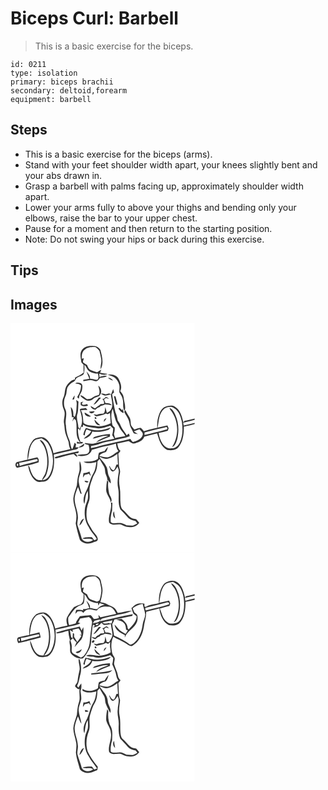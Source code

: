 # Biceps Curl: Barbell
> This is a basic exercise for the biceps.

``` 
id: 0211 
type: isolation 
primary: biceps brachii 
secondary: deltoid,forearm 
equipment: barbell 
``` 

## Steps

 - This is a basic exercise for the biceps (arms).
 - Stand with your feet shoulder width apart, your knees slightly bent and your abs drawn in.
 - Grasp a barbell with palms facing up, approximately shoulder width apart.
 - Lower your arms fully to above your thighs and bending only your elbows, raise the bar to your upper chest.
 - Pause for a moment and then return to the starting position.
 - Note: Do not swing your hips or back during this exercise.

## Tips


## Images

<svg width="221pt" height="275pt" viewBox="0 0 221 275" xmlns="http://www.w3.org/2000/svg"><g fill="#FFF"><path d="M0 0h221v114.44c-4.02 1.12-8.1 1.99-12.18 2.79-.35.42-1.05 1.26-1.39 1.68-1.69-6.98-3.64-15.22-10.45-18.96-3.4-2.12-7.45-.99-10.96.13-4.08 1.39-6.28 5.5-7.68 9.29-1.98 5.15-2.65 10.69-2.22 16.17-5.39 1.13-10.79 2.28-16.05 3.95-1.24-1.41-2.34-3.02-3.97-4.02-2.6.24-5.02 1.32-7.51 2.03-1.38-1.8-3.09-3.42-4-5.51-.56-3.16-.17-6.66-2.02-9.46-1.69-2.65-3.42-5.28-4.67-8.18-.5.66-.99 1.32-1.48 1.98 2.17 4.51 5.7 8.52 6.4 13.61.36 4.05 2.94 7.34 4.39 11.03.89 2.28 3.87 1.73 5.75 2.15-1.6-1.22-3.29-2.32-4.97-3.44 2.27-.86 4.54-1.69 6.82-2.49 1.4 2.09 4.4 3.8 3.89 6.66-1.46 5.15-7.04 7.37-11.72 8.65-1.39-.99-2.27-2.48-3.29-3.81-10.79 3.07-21.94 4.62-32.76 7.61-4.83 1.08-9.46 3.04-14.42 3.47l.16-2.46c3.63-.9 7.43-1.15 10.86-2.76 4.95-2.09 10.34-2.55 15.51-3.8 6.58-2.14 13.58-2.64 20.04-5.21-.33-1.05-.66-2.1-.98-3.14-.91.66-1.82 1.33-2.72 2-2.15-3.92-5.47-7.13-7.1-11.35-.82-2.25-2.12-4.25-3.56-6.15-.65-3.44-1.3-6.93-2.81-10.12-1.72-7.15-2.81-14.42-3.96-21.68.77-.65 1.55-1.3 2.32-1.96-.33-1.43-.67-2.86-1-4.29-.86 2.13-1.7 4.27-2.54 6.4-.79-.37-1.58-.74-2.37-1.1-1.4.4-2.8.79-4.21 1.17-1.87-.68-3.81-1.41-5.79-.66 1.56.83 3.11 1.71 4.8 2.25 2.46-.19 4.79-1.03 7.16-1.65.78 6.8 4.41 14.97-1.48 20.58-1.04.63-2.12 1.19-3.19 1.75-.58-2.31-1.2-4.61-1.84-6.9-.63 2.57-.09 5.87-2.22 7.78-2.7.34-5.48.3-8.01 1.47-1.34-.28-2.67-.56-4.01-.81 1.1.93 2.13 1.99 3.42 2.65 3.84-.83 7.88-1.32 11.34-3.31.82.24 1.63.49 2.45.73.52-.36 1.55-1.08 2.06-1.44l.52.09c.34 4.06.49 8.13.9 12.19-5.8 2.64-12.39 4.7-18.77 3.18-4.67-.86-10.13 0-13.88-3.57-.78-5.16-.3-10.63-3.23-15.25 2.66-.4 5.36-.35 8.04-.37-.73-.79-1.45-1.57-2.18-2.35-1.68.37-3.39.64-5.11.76-.67.27-1.34.53-2.01.8 2.33 7.49 4.83 16.31-.13 23.33l-1.55-1.73c-.11-5.71-3.33-11.52-.87-17.09.95-4.55.61-9.25 1-13.86-.95-.6-1.89-1.19-2.83-1.8.5 1.88.94 3.81.68 5.76-.45 4.93-.04 10.1-2.43 14.63l-1.58-1.58c.12-3.72-.07-7.79-3.15-10.36.44 4.09 1.36 8.14 1.44 12.28.52-.07 1.57-.19 2.1-.25-.55 1.88-1.13 3.75-1.65 5.64.71-1.22 1.39-2.47 2.08-3.71.52.41 1.57 1.21 2.09 1.62 2.52 8.9-1.81 19.63 5.39 26.99-1.04-.25-3.11-.77-4.15-1.03.07.59.2 1.78.27 2.37 2.19-.16 4.39-.24 6.59-.3.09-.44.28-1.3.38-1.73l-2.7.04c-2.31-4.72-3.13-9.9-3.2-15.11l1.45-1.05c.23.69.7 2.08.93 2.78.51-1.66 1.03-3.31 1.56-4.96.52.08 1.55.22 2.06.29.04-.68.11-2.04.14-2.73 4.99 3.54 11.2 3.19 16.94 4.3 5.46.81 10.62-1.66 15.78-3 1.14 1.13 2.28 2.26 3.45 3.37-.07 2.69-.48 5.36-1.17 7.96.85 1.4 1.71 2.8 2.58 4.2-7.83 1.49-15.59 3.32-23.26 5.49-3.82 1.18-7.83.45-11.66-.28-.15.24-.45.71-.6.95 1.54.45 3.09.83 4.57 1.45.86 3.31 2.07 7.92-1.17 10.34-3.99 1.67-8.58.39-12.63 1.99 6.41 2.06 15.64 1.05 17.77-6.5 5.71-1.43 11.25-3.52 17.07-4.48 4.02-.69 7.94-1.84 11.81-3.1.26 3.29.89 6.61 3.02 9.25-4.42 2.15-7.86 6.24-12.85 7.18-3.44.3-6.76-1-10.09-1.64 1.55-3.1 4.99-3.56 7.86-4.73 1.57-1.6 1.92-3.96 2.5-6.03-1.63 1.41-2.85 3.19-4.05 4.96-2.29.53-4.63 1.03-6.74 2.12-.94 2.29-.87 4.84-1.27 7.27-5.07 3.63-11.38 3.18-17.28 3.34 4.77 3.03 10.42 1.63 15.51.39-.79 4.95-1.42 10.13-4.18 14.46-3.72 6.17-4.46 13.6-7.88 19.9-2.49 4.85-4.8 10.82-2.42 16.14 1.33-5.31.86-11.14 4.13-15.85.16 3.28.45 6.6-.03 9.86-.76 3.42-2.64 6.49-3.21 9.96-1.32 8.14-.36 17.02 4.52 23.88 2.26 5.06 6.54 8.73 9.25 13.48-.04 1.55-1.79 1.51-2.86 2.04-.94-1.26-1.68-2.69-2.87-3.73-3.8.25-8.02-.44-11.41 1.64 4.27 1.33 9.33-1.2 12.97 1.85-3.94 3.31-10.83 3.04-13.58-1.59-1.3-5.19-3.3-10.15-4.89-15.25-1.06-2.63-.13-5.42.14-8.1 1.1-9.27-4.98-17.76-3.6-27.02.73-4.05 2.18-7.94 3.82-11.7 1.03 2.59 1.98 5.22 2.91 7.85.38.08 1.14.25 1.52.33-1.53-4.81-2.94-9.69-3.62-14.7-.4-4.84 2.22-9.17 3.08-13.81.27-3.67-.23-7.46-1.8-10.81-1 4.84.75 9.91-1.11 14.61-1.68 4.68-1.8 9.68-2.37 14.57-1.34 5.19-3.7 10.14-4.25 15.52-.3 7.52 3.72 14.43 3.69 21.92 0 2.78-.31 5.55-.85 8.28 1.23 6.67 3.06 13.15 4.99 19.63 3.92 5.06 11.69 5.79 17.06 2.68 1.74-.69 4.67-.95 4.46-3.5-.29-4.56-4.64-7.29-6.78-10.99-2.51-4.53-5.97-8.78-6.49-14.11-.81-6.65.01-13.57 2.56-19.78 2.22-5.98-.29-12.46 1.31-18.53.77-3.29 2.01-6.43 3.06-9.63 1-3.24 3.31-5.86 4.36-9.07 1.22-3.6 1.42-7.42 1.63-11.19.87-.89 1.73-1.78 2.6-2.68 1.5 3.12 3.44 5.98 5.19 8.96 1.72 2.92.96 6.56 2.31 9.62.97 2.25 1.91 4.55 1.82 7.07l2.56-1-2.05.88c.86.9 2.57 2.71 3.43 3.62.36-3-.64-5.79-1.99-8.4-2.13-4.11-1.06-9.2-3.92-13.03-1.83-4.09-5.79-6.63-7.7-10.64 2.77.86 5.34 2.84 8.37 2.56 4.98-.28 9.37-3.02 13.22-5.98.25 4.28.41 8.57.73 12.85l-1.92.12c-.8 2.34-1.49 4.78-3.02 6.77-2.77-.32-3.93-2.96-5.07-5.11-.17.06-.51.18-.67.24 1.18 2.21 1.48 5.87 4.47 6.3 2.97-.48 4.06-3.65 5.73-5.71.79 2.19 1.9 4.44 1.36 6.84-1.07 6.3-2.06 12.84-.65 19.17 1.75 8.28-1.03 17.16 2.56 25.1 2.89 3.1 5.97 6.02 8.61 9.34 2.34 3 6.1 4.14 9.7 4.72.71.94 1.41 1.88 2.11 2.83-1.73.89-3.37 1.97-5.21 2.63-2.62.26-5.25-.23-7.87-.34-2.79-1.43-5.71-3.06-8.97-2.7-3.23-.22-7.11 1.32-9.8-1.03-.52-4.65.38-9.36 1.61-13.83.14-3.13.21-6.27.36-9.4-.6-.07-1.2-.12-1.8-.17 1.44 7.82-3.3 15.06-2.32 22.82-.07 1.33 1.09 2.03 2.12 2.57 4.42 2.51 9.78-1.19 14.14 1.71 6.37 3.48 15.58 3.46 20.04-3.05-1.2-1.43-2.41-2.85-3.64-4.25-2.56-.47-5.36-.72-7.38-2.57-3.06-2.64-5.37-6.03-8.5-8.61-1.82-1.42-2.34-3.78-2.74-5.92-.89-7.01.12-14.15-1.08-21.13-1.18-5.72-.96-11.67.25-17.37.74-3.26-1.28-6.26-1.27-9.49-.06-4.47-.22-8.94-.77-13.38 1.07-1.04 2.01-2.21 2.67-3.56-2.84-2.17-3.18-5.74-3.86-8.97 4.59-.62 9.1-1.68 13.6-2.77 1.97 1.22 3.88 2.96 6.3 3.11 4.89-1.36 10.57-3.08 12.49-8.35 5.11-1.42 10.3-2.49 15.42-3.84 2.33 7.32 4.47 16.23 12.13 19.74 4.6.67 10.6.77 13.66-3.43 5.44-6.88 6.32-16.11 6.3-24.58 4.36-.82 8.73-1.66 12.95-3.05V275H0V0m85.81 31.89c-3.24 4.4-1.3 10.01-.78 14.93l2.69 3.08c-.14 3.04-.14 6.08.06 9.11-2.96 2.97-7.01 4.26-10.5 6.44.02.53.05 1.59.07 2.12-4.07.26-6.89 3.54-9.33 6.43-3.53 4.29-2.14 10.28-4.48 15.07-2.27 4.95-1.45 10.6.74 15.42 2.14 5.14-1.13 10.39-.05 15.61.43 2.67.67 5.36.91 8.05.48 4.99 2.99 9.44 4.51 14.15.57 2.94.54 6.08 2.19 8.71-6.73 1.82-13.59 3.09-20.32 4.94-.95-4.91-2.76-9.74-5.73-13.8-2.16-2.95-5.33-5.67-9.22-5.42-3.49.59-7.57.95-9.84 4.06-5.27 6.31-6.43 14.98-6.32 22.94-3.85.77-7.63 1.9-11.51 2.53-3.62.04-3.94 5.99-.9 7.17 8.61-2.06 17.4-3.7 25.75-6.63.47-2.06.16-4.6-1.57-5.98-3.82.73-7.55 1.87-11.34 2.73 1.85-7.31 1.34-15.88 6.94-21.72 2.26-2.89 6.18-2.81 9.41-3.79 3.24 1.89 6.73 3.78 8.6 7.21 6.03 10.69 7.02 24.3 1.88 35.54-1.67 3.76-4.74 7.63-9.32 7.43 1.85-2.16 3.98-4.22 4.83-7.03 3.8-10.74 3.32-22.89-1.02-33.41-1.52-3.14-3.27-6.99-7.12-7.62 1.8 3.09 4.56 5.56 5.87 8.93 3.79 9.07 4.22 19.49 1.61 28.92-.79 3.84-3.68 6.69-4.88 10.36-2.21-.27-4.73.12-6.64-1.29-3.97-2.67-5.96-7.27-7.34-11.68-.62-1.65-.66-3.75-2.48-4.57.66 4.68 2.14 9.3 4.62 13.33 2.1 3.11 5.12 6.44 9.21 6.29 3.57-.39 7.93.13 10.41-3.05 7.19-8.11 7.46-19.68 6.56-29.91 8.1-1.58 16.08-3.72 24.13-5.57 1.99-.62 4.71-.53 5.48-2.94-.88 0-2.65-.02-3.53-.03.17-.99.5-2.98.66-3.97-.62-.49-1.25-.98-1.88-1.46-.86 2.63-1.31 5.46-2.94 7.77-2.17-3.86-1.81-8.5-3.8-12.43-2.27-5.05-3.26-10.5-3.54-16-1.65-6.58 2.14-13.37-.78-19.79-2.42-5.02-1.96-10.98.31-15.96 1.78-3.31.77-7.32 2.55-10.6 1.7-2.63 4.11-4.77 6.92-6.13 2.33-.97 2.56-4.02 4.71-5.25 2.33-1.74 5.77-1.87 7.56-4.27 1.13-3.52 1.01-7.28.83-10.92 2.86 2.4 3.35 6.96 7.05 8.39 2.83 1.48 5.97 2.22 9.16 2.12.53 2.42 1.6 5.86-1.01 7.52-2.84-.29-5.56-1.37-8.45-1.45.4-3.52-1.96-6.3-4.25-8.63 1.13 2.92 2.36 5.79 3.5 8.69-2.43.5-4.86 1.05-7.35 1.21.04.43.1 1.29.13 1.72 4.12-.58 8.37-2.36 12.45-.57 2.05 1.08 4.24.59 5.76-1.14.59-.73 1.18-1.47 1.76-2.21 2.79-.64 6.07-.38 8.32-2.42-3.08-.61-6.15.09-8.89 1.54-.09-1.4-.22-2.79-.4-4.18 3.21 1.03 6.91 2.21 10 .21-2.97-.51-5.97-.8-8.93-1.38.49-1.22.97-2.44 1.44-3.67-1.72.97-3.35 2.09-5.01 3.15-2.69-.83-5.37-1.69-7.95-2.82-2.31-1.11-3.13-3.74-4.12-5.91-1.67-1.02-3.37-2-4.84-3.3-.14-1.69.63-3.28 1.03-4.89l-2.43.56c-.39-3.97.16-8.72 3.83-11.07 3.6-2.94 8.4-2.95 12.8-2.8 1.58 1.43 3.38 2.73 4.46 4.62.95 3.16 1.48 6.44 2.13 9.68.77 4.13-1.15 8.16-.68 12.3 4.16-7.24 1.59-15.68-.25-23.17-1.61-2.77-4.63-4.82-7.91-4.74-5.05-.56-11.01.16-14.2 4.59m30.83 29.64c2.7 1.48 5.94 1.81 8.42 3.73 2.45 2.02 4.27 4.79 5.18 7.84 1.17 3.17.14 6.56.41 9.83 1.61 2.91 3.78 5.67 4.18 9.07.93 4.37-.6 9.26 2.15 13.15 1.86-5.47-.79-10.96-1.26-16.43-.28-2.89-2.31-5.12-4.08-7.26 2.79-5.14.2-11.06-2.4-15.7-2.65-4.18-8.14-4.58-12.6-4.23m.3 3.94c1.74 1.56 3.84 2.63 6.07 3.3-1.36-2.13-3.51-3.36-6.07-3.3m-39.2 6.94c2.59-.21 4.97.64 6.97 2.27-.19 4.62-1.5 9.06-4.15 12.87-1.07 1.44.53 2.33 1.67 2.83-.27-4.27 3.45-7.24 3.77-11.38.41-2.4.79-5.97-1.97-7.1-2.04-.39-4.77-1.46-6.29.51m27.57 2.39c.85 3.65 2.48 7.4.81 11.09-2.67.93-5.57 1.51-7.78 3.41-1.77 1.67-4.23 1.69-6.51 1.75-2.63-1.52-4.77-4.12-7.75-4.86-.28 1.62 1.4 2.42 2.37 3.39 2.48 1.84 5.38 4.18 8.69 3.27 2.23-.27 3.85-1.9 5.55-3.19 2.22-1.46 5.77-1.18 6.93-4.01 2.57-3.4.95-8.54-2.31-10.85M74.16 91.66c.56-.07 1.66-.2 2.21-.27.25-1.59.5-3.19.69-4.79-1.4 1.41-2.2 3.23-2.9 5.06m50.01-4.25c.57 3.61 1.35 7.25 2.89 10.59.33-.11.99-.32 1.32-.43-.37-3.35-1.59-6.51-2.36-9.77-.47-.1-1.39-.29-1.85-.39m-9.98.88c-1.03 1.5-2.18 2.96-4.21 2.36 1.84 1.57 2.68 3.8 2.16 6.19-1.32.07-2.64.13-3.96.19-2.06 2.04-4.67 3.36-6.84 5.25-1.83-.84-3.5-1.98-5.22-3.01.46 2.97 3.15 4.09 5.78 4.63 1.37-1.46 2.89-2.81 4.93-3.21.35-.35 1.06-1.07 1.42-1.43 1.83-.34 3.6-.94 5.19-1.93 2.68.23 5.34.58 7.99 1.09-1.49-2.84-4.75-2.55-7.48-2.65-.45-1.4-1.09-2.73-1.81-4.01l2.42-2.06c1.28.37 2.56.75 3.87 1.03-1.26-1.06-2.66-1.94-4.24-2.44m-8.06.82c-2.2 2.94-4.63 5.71-6.6 8.81 4.21-1.46 5.82-5.75 9.17-8.26-.65-.14-1.93-.41-2.57-.55M84.17 95.1l.18 3.13c2.66 1.76 5.68 1.63 8.62.76-.26-.49-.79-1.47-1.05-1.96-1.9.75-3.95 1.21-5.92.44-.44-1.68.28-2.84 2.17-3.47-1.42.03-2.73.52-4 1.1m45.27 7.34c1.86 2.03 3.27 5.01 6.41 5.15-.39-1.74-.74-3.48-1.06-5.23l-.65 2.05c-1.15-.97-2.28-1.95-3.41-2.95-.32.25-.97.74-1.29.98m-35.11 3.74c1.5 3 5.48 2.27 6.64-.58-2.22.14-4.43.35-6.64.58m-5.34.96c-.24 3.86 4.41 5.62 7.59 4.67a52.778 52.778 0 0 0-7.59-4.67m12.16 5.71c-.36 1.62.25 2.25 1.84 1.91.37-1.63-.25-2.27-1.84-1.91m10.95 5.38c1.25-1.32 2.32-2.82 3.11-4.46-2 .67-3.52 2.18-3.11 4.46m-11.37-2.73c.11 3.43 3.16 7.78 7.02 6.88-2.45-2.18-4.81-4.45-7.02-6.88m4.26 12.97c-5 .31-9.75-1.44-14.46-2.83-1.55 2.6-2.89 5.41-3.1 8.49.43.11 1.28.35 1.71.47.02-2.64.96-5.08 2.22-7.37 1.83.73 3.66 1.43 5.46 2.23-1.55 4.43-6.42 5.68-8.87 9.28 4.45-1.33 9.12-3.94 10.17-8.86 6.38 1.16 12.9.1 18.99-1.9 1.47-.42 2.32-1.82 3.32-2.84-5.04 1.53-10.1 3.41-15.44 3.33m-3.93 7.93c-1.04.36-1.67 1.33-2.43 2.07 6.2-.87 12.24-4.26 18.55-3.3-4.99 2.18-10.65 3.57-14.43 7.75 5.64-2.06 10.97-4.93 16.67-6.91-.03-1.04-.06-2.08-.07-3.12-6.23.2-12.42 1.4-18.29 3.51m-19.49 12.52c3.16.56 7.24-.64 6.99-4.6-2.23 1.69-4.59 3.17-6.99 4.6m-27.91 11.55c-.16.36-.49 1.08-.66 1.44l1.71.28c7.01-1.77 13.97-3.79 21.06-5.24 1.25 1.39 2.61 2.69 4.34 3.47-.09-2.06-1.13-3.61-3.05-4.36 1.93-.1 5.13.48 4.77-2.44-9.43 2.07-18.88 4.21-28.17 6.85m33.85 19.35c-.2 1.81-.4 3.61-.56 5.42.75-1.12 1.47-2.26 2.19-3.39 1.68-.42 3.35-.86 5.02-1.34a55.36 55.36 0 0 0 2.28 3.07c-.46-1.88-1.06-3.71-1.67-5.54-2.26 1.16-4.7 1.84-7.26 1.78m1.37 9.25c.32 2.29 4.02 2.96 4.61.61-1.49-.46-3.06-.53-4.61-.61m27.03-.64c-.61 3.53-1.06 7.1-1.08 10.69-.48 5.93 5.02 10.15 5.39 15.97 2.8-3.54-.45-6.96-1.76-10.32-.79-4.81-1.98-9.73-1.04-14.62-.49-.59-1-1.16-1.51-1.72m9.73 45.94c-.61-2.84-1.09-5.71-1.36-8.6-1.98 2.76-1.29 6.54 1.36 8.6m-43.05 8.39c3.06-1.85 4.07-5.39 5.69-8.34-3.68.87-4.53 5.29-5.69 8.34z"/><path d="M184.52 102.48c3.47-1.79 8.19-3.38 11.6-.63 5.95 3.11 8.04 10.09 9.48 16.17 1.29 8.31 1.2 17.21-2.35 24.98-1.81 3.96-5.56 7.39-10.19 7.03-4.5 1.19-8.31-2.21-10.73-5.59-2.39-3.89-3.91-8.34-4.51-12.86 3.72-.57 7.38-1.51 10.97-2.62.32-.97.64-1.94.97-2.91-.48-1.16-.96-2.32-1.43-3.48-3.95.8-7.85 1.83-11.78 2.67 1.53-7.79 1.33-17.23 7.97-22.76m6.22-.83c.2.45.59 1.35.78 1.8 10.46 12.36 11.19 31.55 2.41 45.05 4-1.33 4.93-5.93 6.19-9.43 2.2-9.55 1.87-19.99-2.28-28.99-1.45-3.41-3.33-7.17-7.1-8.43zM122.63 102.81c1.94 6.18 2.32 13.04 6.09 18.49 1.72 2.64 2.7 5.73 4.81 8.1 1.62 1.85 3.06 3.84 4.33 5.95-4.08.95-8.28 1.28-12.3 2.47-.45-1.61-1.13-3.15-1.43-4.79.64-2.61 1.23-5.23.9-7.94-1.13-1.21-2.89-2.15-2.96-3.99-1.05-6.02-1.9-12.5.56-18.29zM207.34 119.34c4.53-1.23 9.14-2.15 13.66-3.44v3.7c-4.38 1.14-8.84 1.96-13.19 3.19-.16-1.15-.32-2.3-.47-3.45z"/><path d="M160.89 131c8.38-2.02 16.68-4.42 25.11-6.2 2.21-1.23 3.19 2.74.91 2.8-8.6 2.53-17.35 4.48-26.07 6.52.01-.78.04-2.34.05-3.12zM10.4 167.46c7.35-.84 14.36-3.4 21.64-4.52.18.56.53 1.68.71 2.24-7.1 2.48-14.62 3.48-21.73 5.96-.15-.92-.46-2.76-.62-3.68zM8.16 168.38c1.44-.19 1.37 2.27.56 2.97-1.41.17-1.46-2.31-.56-2.97z"/></g><g fill="#333"><path d="M85.81 31.89c3.19-4.43 9.15-5.15 14.2-4.59 3.28-.08 6.3 1.97 7.91 4.74 1.84 7.49 4.41 15.93.25 23.17-.47-4.14 1.45-8.17.68-12.3-.65-3.24-1.18-6.52-2.13-9.68-1.08-1.89-2.88-3.19-4.46-4.62-4.4-.15-9.2-.14-12.8 2.8-3.67 2.35-4.22 7.1-3.83 11.07l2.43-.56c-.4 1.61-1.17 3.2-1.03 4.89 1.47 1.3 3.17 2.28 4.84 3.3.99 2.17 1.81 4.8 4.12 5.91 2.58 1.13 5.26 1.99 7.95 2.82 1.66-1.06 3.29-2.18 5.01-3.15-.47 1.23-.95 2.45-1.44 3.67 2.96.58 5.96.87 8.93 1.38-3.09 2-6.79.82-10-.21.18 1.39.31 2.78.4 4.18 2.74-1.45 5.81-2.15 8.89-1.54-2.25 2.04-5.53 1.78-8.32 2.42-.58.74-1.17 1.48-1.76 2.21-1.52 1.73-3.71 2.22-5.76 1.14-4.08-1.79-8.33-.01-12.45.57-.03-.43-.09-1.29-.13-1.72 2.49-.16 4.92-.71 7.35-1.21-1.14-2.9-2.37-5.77-3.5-8.69 2.29 2.33 4.65 5.11 4.25 8.63 2.89.08 5.61 1.16 8.45 1.45 2.61-1.66 1.54-5.1 1.01-7.52-3.19.1-6.33-.64-9.16-2.12-3.7-1.43-4.19-5.99-7.05-8.39.18 3.64.3 7.4-.83 10.92-1.79 2.4-5.23 2.53-7.56 4.27-2.15 1.23-2.38 4.28-4.71 5.25-2.81 1.36-5.22 3.5-6.92 6.13-1.78 3.28-.77 7.29-2.55 10.6-2.27 4.98-2.73 10.94-.31 15.96 2.92 6.42-.87 13.21.78 19.79.28 5.5 1.27 10.95 3.54 16 1.99 3.93 1.63 8.57 3.8 12.43 1.63-2.31 2.08-5.14 2.94-7.77.63.48 1.26.97 1.88 1.46-.16.99-.49 2.98-.66 3.97.88.01 2.65.03 3.53.03-.77 2.41-3.49 2.32-5.48 2.94-8.05 1.85-16.03 3.99-24.13 5.57.9 10.23.63 21.8-6.56 29.91-2.48 3.18-6.84 2.66-10.41 3.05-4.09.15-7.11-3.18-9.21-6.29-2.48-4.03-3.96-8.65-4.62-13.33 1.82.82 1.86 2.92 2.48 4.57 1.38 4.41 3.37 9.01 7.34 11.68 1.91 1.41 4.43 1.02 6.64 1.29 1.2-3.67 4.09-6.52 4.88-10.36 2.61-9.43 2.18-19.85-1.61-28.92-1.31-3.37-4.07-5.84-5.87-8.93 3.85.63 5.6 4.48 7.12 7.62 4.34 10.52 4.82 22.67 1.02 33.41-.85 2.81-2.98 4.87-4.83 7.03 4.58.2 7.65-3.67 9.32-7.43 5.14-11.24 4.15-24.85-1.88-35.54-1.87-3.43-5.36-5.32-8.6-7.21-3.23.98-7.15.9-9.41 3.79-5.6 5.84-5.09 14.41-6.94 21.72 3.79-.86 7.52-2 11.34-2.73 1.73 1.38 2.04 3.92 1.57 5.98-8.35 2.93-17.14 4.57-25.75 6.63-3.04-1.18-2.72-7.13.9-7.17 3.88-.63 7.66-1.76 11.51-2.53-.11-7.96 1.05-16.63 6.32-22.94 2.27-3.11 6.35-3.47 9.84-4.06 3.89-.25 7.06 2.47 9.22 5.42 2.97 4.06 4.78 8.89 5.73 13.8 6.73-1.85 13.59-3.12 20.32-4.94-1.65-2.63-1.62-5.77-2.19-8.71-1.52-4.71-4.03-9.16-4.51-14.15-.24-2.69-.48-5.38-.91-8.05-1.08-5.22 2.19-10.47.05-15.61-2.19-4.82-3.01-10.47-.74-15.42 2.34-4.79.95-10.78 4.48-15.07 2.44-2.89 5.26-6.17 9.33-6.43-.02-.53-.05-1.59-.07-2.12 3.49-2.18 7.54-3.47 10.5-6.44-.2-3.03-.2-6.07-.06-9.11l-2.69-3.08c-.52-4.92-2.46-10.53.78-14.93M10.4 167.46c.16.92.47 2.76.62 3.68 7.11-2.48 14.63-3.48 21.73-5.96-.18-.56-.53-1.68-.71-2.24-7.28 1.12-14.29 3.68-21.64 4.52m-2.24.92c-.9.66-.85 3.14.56 2.97.81-.7.88-3.16-.56-2.97zM116.64 61.53c4.46-.35 9.95.05 12.6 4.23 2.6 4.64 5.19 10.56 2.4 15.7 1.77 2.14 3.8 4.37 4.08 7.26.47 5.47 3.12 10.96 1.26 16.43-2.75-3.89-1.22-8.78-2.15-13.15-.4-3.4-2.57-6.16-4.18-9.07-.27-3.27.76-6.66-.41-9.83-.91-3.05-2.73-5.82-5.18-7.84-2.48-1.92-5.72-2.25-8.42-3.73z"/><path d="M116.94 65.47c2.56-.06 4.71 1.17 6.07 3.3-2.23-.67-4.33-1.74-6.07-3.3zM77.74 72.41c1.52-1.97 4.25-.9 6.29-.51 2.76 1.13 2.38 4.7 1.97 7.1-.32 4.14-4.04 7.11-3.77 11.38-1.14-.5-2.74-1.39-1.67-2.83 2.65-3.81 3.96-8.25 4.15-12.87-2-1.63-4.38-2.48-6.97-2.27zM105.31 74.8c3.26 2.31 4.88 7.45 2.31 10.85-1.16 2.83-4.71 2.55-6.93 4.01-1.7 1.29-3.32 2.92-5.55 3.19-3.31.91-6.21-1.43-8.69-3.27-.97-.97-2.65-1.77-2.37-3.39 2.98.74 5.12 3.34 7.75 4.86 2.28-.06 4.74-.08 6.51-1.75 2.21-1.9 5.11-2.48 7.78-3.41 1.67-3.69.04-7.44-.81-11.09z"/><path d="M120.73 85.25c.84-2.13 1.68-4.27 2.54-6.4.33 1.43.67 2.86 1 4.29-.77.66-1.55 1.31-2.32 1.96 1.15 7.26 2.24 14.53 3.96 21.68 1.51 3.19 2.16 6.68 2.81 10.12 1.44 1.9 2.74 3.9 3.56 6.15 1.63 4.22 4.95 7.43 7.1 11.35.9-.67 1.81-1.34 2.72-2 .32 1.04.65 2.09.98 3.14-6.46 2.57-13.46 3.07-20.04 5.21-5.17 1.25-10.56 1.71-15.51 3.8-3.43 1.61-7.23 1.86-10.86 2.76l-.16 2.46c4.96-.43 9.59-2.39 14.42-3.47 10.82-2.99 21.97-4.54 32.76-7.61 1.02 1.33 1.9 2.82 3.29 3.81 4.68-1.28 10.26-3.5 11.72-8.65.51-2.86-2.49-4.57-3.89-6.66-2.28.8-4.55 1.63-6.82 2.49 1.68 1.12 3.37 2.22 4.97 3.44-1.88-.42-4.86.13-5.75-2.15-1.45-3.69-4.03-6.98-4.39-11.03-.7-5.09-4.23-9.1-6.4-13.61.49-.66.98-1.32 1.48-1.98 1.25 2.9 2.98 5.53 4.67 8.18 1.85 2.8 1.46 6.3 2.02 9.46.91 2.09 2.62 3.71 4 5.51 2.49-.71 4.91-1.79 7.51-2.03 1.63 1 2.73 2.61 3.97 4.02 5.26-1.67 10.66-2.82 16.05-3.95-.43-5.48.24-11.02 2.22-16.17 1.4-3.79 3.6-7.9 7.68-9.29 3.51-1.12 7.56-2.25 10.96-.13 6.81 3.74 8.76 11.98 10.45 18.96.34-.42 1.04-1.26 1.39-1.68 4.08-.8 8.16-1.67 12.18-2.79v1.46c-4.52 1.29-9.13 2.21-13.66 3.44.15 1.15.31 2.3.47 3.45 4.35-1.23 8.81-2.05 13.19-3.19v1.35c-4.22 1.39-8.59 2.23-12.95 3.05.02 8.47-.86 17.7-6.3 24.58-3.06 4.2-9.06 4.1-13.66 3.43-7.66-3.51-9.8-12.42-12.13-19.74-5.12 1.35-10.31 2.42-15.42 3.84-1.92 5.27-7.6 6.99-12.49 8.35-2.42-.15-4.33-1.89-6.3-3.11-4.5 1.09-9.01 2.15-13.6 2.77.68 3.23 1.02 6.8 3.86 8.97-.66 1.35-1.6 2.52-2.67 3.56.55 4.44.71 8.91.77 13.38-.01 3.23 2.01 6.23 1.27 9.49-1.21 5.7-1.43 11.65-.25 17.37 1.2 6.98.19 14.12 1.08 21.13.4 2.14.92 4.5 2.74 5.92 3.13 2.58 5.44 5.97 8.5 8.61 2.02 1.85 4.82 2.1 7.38 2.57 1.23 1.4 2.44 2.82 3.64 4.25-4.46 6.51-13.67 6.53-20.04 3.05-4.36-2.9-9.72.8-14.14-1.71-1.03-.54-2.19-1.24-2.12-2.57-.98-7.76 3.76-15 2.32-22.82.6.05 1.2.1 1.8.17-.15 3.13-.22 6.27-.36 9.4-1.23 4.47-2.13 9.18-1.61 13.83 2.69 2.35 6.57.81 9.8 1.03 3.26-.36 6.18 1.27 8.97 2.7 2.62.11 5.25.6 7.87.34 1.84-.66 3.48-1.74 5.21-2.63-.7-.95-1.4-1.89-2.11-2.83-3.6-.58-7.36-1.72-9.7-4.72-2.64-3.32-5.72-6.24-8.61-9.34-3.59-7.94-.81-16.82-2.56-25.1-1.41-6.33-.42-12.87.65-19.17.54-2.4-.57-4.65-1.36-6.84-1.67 2.06-2.76 5.23-5.73 5.71-2.99-.43-3.29-4.09-4.47-6.3.16-.06.5-.18.67-.24 1.14 2.15 2.3 4.79 5.07 5.11 1.53-1.99 2.22-4.43 3.02-6.77l1.92-.12c-.32-4.28-.48-8.57-.73-12.85-3.85 2.96-8.24 5.7-13.22 5.98-3.03.28-5.6-1.7-8.37-2.56 1.91 4.01 5.87 6.55 7.7 10.64 2.86 3.83 1.79 8.92 3.92 13.03 1.35 2.61 2.35 5.4 1.99 8.4-.86-.91-2.57-2.72-3.43-3.62l2.05-.88-2.56 1c.09-2.52-.85-4.82-1.82-7.07-1.35-3.06-.59-6.7-2.31-9.62-1.75-2.98-3.69-5.84-5.19-8.96-.87.9-1.73 1.79-2.6 2.68-.21 3.77-.41 7.59-1.63 11.19-1.05 3.21-3.36 5.83-4.36 9.07-1.05 3.2-2.29 6.34-3.06 9.63-1.6 6.07.91 12.55-1.31 18.53-2.55 6.21-3.37 13.13-2.56 19.78.52 5.33 3.98 9.58 6.49 14.11 2.14 3.7 6.49 6.43 6.78 10.99.21 2.55-2.72 2.81-4.46 3.5-5.37 3.11-13.14 2.38-17.06-2.68-1.93-6.48-3.76-12.96-4.99-19.63.54-2.73.85-5.5.85-8.28.03-7.49-3.99-14.4-3.69-21.92.55-5.38 2.91-10.33 4.25-15.52.57-4.89.69-9.89 2.37-14.57 1.86-4.7.11-9.77 1.11-14.61 1.57 3.35 2.07 7.14 1.8 10.81-.86 4.64-3.48 8.97-3.08 13.81.68 5.01 2.09 9.89 3.62 14.7-.38-.08-1.14-.25-1.52-.33-.93-2.63-1.88-5.26-2.91-7.85-1.64 3.76-3.09 7.65-3.82 11.7-1.38 9.26 4.7 17.75 3.6 27.02-.27 2.68-1.2 5.47-.14 8.1 1.59 5.1 3.59 10.06 4.89 15.25 2.75 4.63 9.64 4.9 13.58 1.59-3.64-3.05-8.7-.52-12.97-1.85 3.39-2.08 7.61-1.39 11.41-1.64 1.19 1.04 1.93 2.47 2.87 3.73 1.07-.53 2.82-.49 2.86-2.04-2.71-4.75-6.99-8.42-9.25-13.48-4.88-6.86-5.84-15.74-4.52-23.88.57-3.47 2.45-6.54 3.21-9.96.48-3.26.19-6.58.03-9.86-3.27 4.71-2.8 10.54-4.13 15.85-2.38-5.32-.07-11.29 2.42-16.14 3.42-6.3 4.16-13.73 7.88-19.9 2.76-4.33 3.39-9.51 4.18-14.46-5.09 1.24-10.74 2.64-15.51-.39 5.9-.16 12.21.29 17.28-3.34.4-2.43.33-4.98 1.27-7.27 2.11-1.09 4.45-1.59 6.74-2.12 1.2-1.77 2.42-3.55 4.05-4.96-.58 2.07-.93 4.43-2.5 6.03-2.87 1.17-6.31 1.63-7.86 4.73 3.33.64 6.65 1.94 10.09 1.64 4.99-.94 8.43-5.03 12.85-7.18-2.13-2.64-2.76-5.96-3.02-9.25-3.87 1.26-7.79 2.41-11.81 3.1-5.82.96-11.36 3.05-17.07 4.48-2.13 7.55-11.36 8.56-17.77 6.5 4.05-1.6 8.64-.32 12.63-1.99 3.24-2.42 2.03-7.03 1.17-10.34-1.48-.62-3.03-1-4.57-1.45.15-.24.45-.71.6-.95 3.83.73 7.84 1.46 11.66.28 7.67-2.17 15.43-4 23.26-5.49-.87-1.4-1.73-2.8-2.58-4.2.69-2.6 1.1-5.27 1.17-7.96-1.17-1.11-2.31-2.24-3.45-3.37-5.16 1.34-10.32 3.81-15.78 3-5.74-1.11-11.95-.76-16.94-4.3-.03.69-.1 2.05-.14 2.73-.51-.07-1.54-.21-2.06-.29-.53 1.65-1.05 3.3-1.56 4.96-.23-.7-.7-2.09-.93-2.78l-1.45 1.05c.07 5.21.89 10.39 3.2 15.11l2.7-.04c-.1.43-.29 1.29-.38 1.73-2.2.06-4.4.14-6.59.3-.07-.59-.2-1.78-.27-2.37 1.04.26 3.11.78 4.15 1.03-7.2-7.36-2.87-18.09-5.39-26.99-.52-.41-1.57-1.21-2.09-1.62-.69 1.24-1.37 2.49-2.08 3.71.52-1.89 1.1-3.76 1.65-5.64-.53.06-1.58.18-2.1.25-.08-4.14-1-8.19-1.44-12.28 3.08 2.57 3.27 6.64 3.15 10.36l1.58 1.58c2.39-4.53 1.98-9.7 2.43-14.63.26-1.95-.18-3.88-.68-5.76.94.61 1.88 1.2 2.83 1.8-.39 4.61-.05 9.31-1 13.86-2.46 5.57.76 11.38.87 17.09l1.55 1.73c4.96-7.02 2.46-15.84.13-23.33.67-.27 1.34-.53 2.01-.8 1.72-.12 3.43-.39 5.11-.76.73.78 1.45 1.56 2.18 2.35-2.68.02-5.38-.03-8.04.37 2.93 4.62 2.45 10.09 3.23 15.25 3.75 3.57 9.21 2.71 13.88 3.57 6.38 1.52 12.97-.54 18.77-3.18-.41-4.06-.56-8.13-.9-12.19l-.52-.09c-.51.36-1.54 1.08-2.06 1.44-.82-.24-1.63-.49-2.45-.73-3.46 1.99-7.5 2.48-11.34 3.31-1.29-.66-2.32-1.72-3.42-2.65 1.34.25 2.67.53 4.01.81 2.53-1.17 5.31-1.13 8.01-1.47 2.13-1.91 1.59-5.21 2.22-7.78.64 2.29 1.26 4.59 1.84 6.9 1.07-.56 2.15-1.12 3.19-1.75 5.89-5.61 2.26-13.78 1.48-20.58-2.37.62-4.7 1.46-7.16 1.65-1.69-.54-3.24-1.42-4.8-2.25 1.98-.75 3.92-.02 5.79.66 1.41-.38 2.81-.77 4.21-1.17.79.36 1.58.73 2.37 1.1m63.79 17.23c-6.64 5.53-6.44 14.97-7.97 22.76 3.93-.84 7.83-1.87 11.78-2.67.47 1.16.95 2.32 1.43 3.48-.33.97-.65 1.94-.97 2.91-3.59 1.11-7.25 2.05-10.97 2.62.6 4.52 2.12 8.97 4.51 12.86 2.42 3.38 6.23 6.78 10.73 5.59 4.63.36 8.38-3.07 10.19-7.03 3.55-7.77 3.64-16.67 2.35-24.98-1.44-6.08-3.53-13.06-9.48-16.17-3.41-2.75-8.13-1.16-11.6.63m-61.89.33c-2.46 5.79-1.61 12.27-.56 18.29.07 1.84 1.83 2.78 2.96 3.99.33 2.71-.26 5.33-.9 7.94.3 1.64.98 3.18 1.43 4.79 4.02-1.19 8.22-1.52 12.3-2.47-1.27-2.11-2.71-4.1-4.33-5.95-2.11-2.37-3.09-5.46-4.81-8.1-3.77-5.45-4.15-12.31-6.09-18.49M160.89 131c-.01.78-.04 2.34-.05 3.12 8.72-2.04 17.47-3.99 26.07-6.52 2.28-.06 1.3-4.03-.91-2.8-8.43 1.78-16.73 4.18-25.11 6.2zM74.16 91.66c.7-1.83 1.5-3.65 2.9-5.06-.19 1.6-.44 3.2-.69 4.79-.55.07-1.65.2-2.21.27z"/><path d="M124.17 87.41c.46.1 1.38.29 1.85.39.77 3.26 1.99 6.42 2.36 9.77-.33.11-.99.32-1.32.43-1.54-3.34-2.32-6.98-2.89-10.59zM114.19 88.29c1.58.5 2.98 1.38 4.24 2.44-1.31-.28-2.59-.66-3.87-1.03l-2.42 2.06c.72 1.28 1.36 2.61 1.81 4.01 2.73.1 5.99-.19 7.48 2.65-2.65-.51-5.31-.86-7.99-1.09-1.59.99-3.36 1.59-5.19 1.93-.36.36-1.07 1.08-1.42 1.43-2.04.4-3.56 1.75-4.93 3.21-2.63-.54-5.32-1.66-5.78-4.63 1.72 1.03 3.39 2.17 5.22 3.01 2.17-1.89 4.78-3.21 6.84-5.25 1.32-.06 2.64-.12 3.96-.19.52-2.39-.32-4.62-2.16-6.19 2.03.6 3.18-.86 4.21-2.36z"/><path d="M106.13 89.11c.64.14 1.92.41 2.57.55-3.35 2.51-4.96 6.8-9.17 8.26 1.97-3.1 4.4-5.87 6.6-8.81zM84.17 95.1c1.27-.58 2.58-1.07 4-1.1-1.89.63-2.61 1.79-2.17 3.47 1.97.77 4.02.31 5.92-.44.26.49.79 1.47 1.05 1.96-2.94.87-5.96 1-8.62-.76l-.18-3.13zM129.44 102.44c.32-.24.97-.73 1.29-.98 1.13 1 2.26 1.98 3.41 2.95l.65-2.05c.32 1.75.67 3.49 1.06 5.23-3.14-.14-4.55-3.12-6.41-5.15zM190.74 101.65c3.77 1.26 5.65 5.02 7.1 8.43 4.15 9 4.48 19.44 2.28 28.99-1.26 3.5-2.19 8.1-6.19 9.43 8.78-13.5 8.05-32.69-2.41-45.05-.19-.45-.58-1.35-.78-1.8zM94.33 106.18c2.21-.23 4.42-.44 6.64-.58-1.16 2.85-5.14 3.58-6.64.58zM88.99 107.14c2.65 1.34 5.2 2.9 7.59 4.67-3.18.95-7.83-.81-7.59-4.67zM101.15 112.85c1.59-.36 2.21.28 1.84 1.91-1.59.34-2.2-.29-1.84-1.91zM112.1 118.23c-.41-2.28 1.11-3.79 3.11-4.46-.79 1.64-1.86 3.14-3.11 4.46zM100.73 115.5c2.21 2.43 4.57 4.7 7.02 6.88-3.86.9-6.91-3.45-7.02-6.88zM104.99 128.47c5.34.08 10.4-1.8 15.44-3.33-1 1.02-1.85 2.42-3.32 2.84-6.09 2-12.61 3.06-18.99 1.9-1.05 4.92-5.72 7.53-10.17 8.86 2.45-3.6 7.32-4.85 8.87-9.28-1.8-.8-3.63-1.5-5.46-2.23-1.26 2.29-2.2 4.73-2.22 7.37-.43-.12-1.28-.36-1.71-.47.21-3.08 1.55-5.89 3.1-8.49 4.71 1.39 9.46 3.14 14.46 2.83zM101.06 136.4a59.849 59.849 0 0 1 18.29-3.51c.01 1.04.04 2.08.07 3.12-5.7 1.98-11.03 4.85-16.67 6.91 3.78-4.18 9.44-5.57 14.43-7.75-6.31-.96-12.35 2.43-18.55 3.3.76-.74 1.39-1.71 2.43-2.07zM81.57 148.92c2.4-1.43 4.76-2.91 6.99-4.6.25 3.96-3.83 5.16-6.99 4.6zM53.66 160.47c9.29-2.64 18.74-4.78 28.17-6.85.36 2.92-2.84 2.34-4.77 2.44 1.92.75 2.96 2.3 3.05 4.36-1.73-.78-3.09-2.08-4.34-3.47-7.09 1.45-14.05 3.47-21.06 5.24l-1.71-.28c.17-.36.5-1.08.66-1.44zM87.51 179.82c2.56.06 5-.62 7.26-1.78.61 1.83 1.21 3.66 1.67 5.54-.8-1-1.56-2.03-2.28-3.07-1.67.48-3.34.92-5.02 1.34-.72 1.13-1.44 2.27-2.19 3.39.16-1.81.36-3.61.56-5.42zM88.88 189.07c1.55.08 3.12.15 4.61.61-.59 2.35-4.29 1.68-4.61-.61zM115.91 188.43c.51.56 1.02 1.13 1.51 1.72-.94 4.89.25 9.81 1.04 14.62 1.31 3.36 4.56 6.78 1.76 10.32-.37-5.82-5.87-10.04-5.39-15.97.02-3.59.47-7.16 1.08-10.69zM125.64 234.37c-2.65-2.06-3.34-5.84-1.36-8.6.27 2.89.75 5.76 1.36 8.6zM82.59 242.76c1.16-3.05 2.01-7.47 5.69-8.34-1.62 2.95-2.63 6.49-5.69 8.34z"/></g></svg>
<svg width="221pt" height="275pt" viewBox="0 0 221 275" xmlns="http://www.w3.org/2000/svg"><g fill="#FFF"><path d="M0 0h221v49.86c-3.34 1.04-6.78 1.72-10.2 2.39-.34.42-1.03 1.25-1.37 1.67-1.62-6.57-3.34-14.07-9.21-18.21-4.57-3.44-11.1-1.81-15.37 1.25-5.77 6.22-7.2 15.39-6.72 23.58-5.38 1.47-11.32 1.63-16.12 4.69-.32-.12-.97-.34-1.29-.46.01-.87.02-2.63.03-3.51-3.32-.29-6.81-.53-9.97.72-2.13 1.19-3.8 3.01-5.62 4.61.71 2.1 1.21 4.28 2.12 6.31 1.15 1.37 2.79 2.19 4.11 3.39-.08 6.81-5.56 11.33-9.68 16.02-.36-.51-.72-1.01-1.08-1.52-.02-4.98-3.77-8.4-7.34-11.27-2.17.24-4.35.47-6.5.78 3.05 1.12 6.67 1.34 8.93 3.96 2.47 2.07 2.78 5.43 2.95 8.42.53.14 1.58.41 2.11.55-.84 1.46-1.7 2.92-2.57 4.37-2.43-1.51-4.99-2.83-7.24-4.61-2.24-1.96-3.87-4.5-6.12-6.46.86 6.58 7.04 9.92 12.42 12.48l-.15 3.06c2.61-8.1 11.93-11.25 14.76-19.17.71-2.29.86-4.79.41-7.15-.23-2.05-2.5-2.7-3.68-4.1-.81-1.54-1.36-3.2-1.98-4.82 3.46-2.76 7.59-4.57 11.95-5.32.94 4.18 2.43 8.24 3.12 12.47-.16 4.32-2.71 8.13-3.16 12.43-.78 6.49-2.8 13.01-6.79 18.27-2.23 2.52-4.63 5.39-8.2 5.8-5.7-4.84-12.49-8-19.29-10.97-.45-4.67-1.78-9.2-2.15-13.88 1.04-1.69 1.88-3.49 2.59-5.33 7.18-1.36 14.32-2.88 21.47-4.39.15-.48.44-1.46.59-1.94-13.34 2.36-26.45 5.76-39.7 8.48 1.04-1.04 1.58-2.85 3.12-3.32 6.24-2.12 12.93-2.47 19.16-4.63 5.62-1.08 11.31-2.14 16.47-4.74-5.82-.21-11.35 2.02-17.1 2.61-1.41-2.42-2.6-5.27-5.17-6.69-2.74-1.47-5.77-2.34-8.36-4.09-2.13-1.6-4.88-1.67-7.39-2.21 1.22-3.96 2.04-8.04 2.54-12.15.57-4.48-1.16-8.79-1.86-13.15-.62-3.92-4.51-6.75-8.37-6.77-5.06-.54-11.05.1-14.25 4.56-3.26 4.37-1.34 10-.84 14.92.92 1.04 1.85 2.08 2.77 3.12-.33 4.25.6 9.56-3.56 12.26-2.8.57-5.33 1.92-7.9 3.13-3.24 3.55-5.79 7.65-8.15 11.82-1.83 3.26-.77 7.03.14 10.39-4.94.94-9.84 2.08-14.65 3.54-1.62-6.59-4.13-13.6-9.78-17.8-3.91-2.65-9-1.26-12.93.54-7.31 5.86-8.57 16.17-8.53 24.95-4.32 1-8.69 1.87-12.99 2.97-2.51 1.59-1.11 4.83-.09 6.94 8.98-2.17 18-4.19 26.88-6.75-.41-2.11-.89-4.21-1.47-6.28-3.91.95-7.81 1.95-11.73 2.88 1.41-7.36 1.31-15.79 6.71-21.64 2.33-2.87 6.27-2.91 9.55-3.85 3.2 1.97 6.68 3.88 8.55 7.29 6.1 10.87 7.01 24.75 1.57 36.07-1.64 3.67-4.79 6.82-9.04 6.98 5.92-5.78 7.22-14.42 7.38-22.32-.16-7.84-1.61-16.02-6.03-22.63-1.03-1.81-2.96-2.66-4.8-3.39 2.09 3.28 4.95 6.1 6.3 9.81 3.39 8.51 3.78 18.14 1.65 27-.91 4.27-3.59 7.79-5.42 11.67-2.87-.27-6.12-.39-8.14-2.77-4.49-4-4.93-10.38-7.93-15.28.52 6.63 3.04 13.51 8.16 17.96 3.59 3.2 8.83 1.9 13.07 1.08 3.98-2 5.99-6.32 7.57-10.26 2.73-6.9 2.18-14.45 1.82-21.7 6.11-1.2 12.14-2.82 18.22-4.19 3.94-1.04 8.13-1.52 11.69-3.64l-2.74-.81c.85-1.56 1.63-3.15 2.38-4.75 3.53-.77 7.08-1.44 10.65-1.96.8.74 1.6 1.48 2.4 2.23.44 1.29.89 2.58 1.35 3.87-1.11 7.89-2.26 15.78-2.86 23.73-.41 6-3.02 11.73-6.78 16.37-.94 1.3-2.5 1.82-3.84 2.56-3.02-1.9-6.42-3.09-9.41-5.02-2.23-1.54-1.53-4.52-1.57-6.82.4-3.09-.8-6.01-1.6-8.92 1.04-.81 2.07-1.63 3.1-2.46 1.16 1.82 2.53 3.51 4.33 4.72-.89 1.97-1.74 3.94-2.46 5.97 2.65-3.19 5.5-6.2 8.25-9.29 2.59-4.38 2.59-9.75 2.38-14.67-.83 1.34-1.56 2.74-2.26 4.15-.7-1.62-1.41-3.23-2.07-4.87-9.37 2.34-18.98 3.97-28.11 7.13l.16 1c4.85.39 9.44-2.14 14.18-3.01.19 3.77.83 7.5 1.9 11.12-1.17 2.61.19 5.3.22 7.97.24 2.82-.61 6.06 1.31 8.47 3.35 4.03 8.77 6.52 14.03 5.5 3.35-2.76 5.19-6.94 7.41-10.59 3.58-6.16 2.21-13.49 3.42-20.21.49-3.19.35-6.49 1.32-9.61.85.4 1.69.79 2.54 1.19-.58.51-1.76 1.52-2.35 2.03 3.86-.5 7.7-2.06 9.69-5.61 1.35.93 2.48 2.52 4.2 2.75 2.51-.2 4.97-.83 7.45-1.24.23 3.88 1.34 7.63 1.77 11.48.34 3.94-2.25 7.19-4.12 10.39-.68-.12-2.03-.37-2.71-.49-.47-2.12-1.05-4.2-1.65-6.28-.65 2.54-.05 5.86-2.21 7.74-2.73.39-5.54.36-8.13 1.47-1.31-.25-2.62-.5-3.93-.74 1.12.92 2.21 1.9 3.48 2.62 3.86-.88 7.93-1.34 11.39-3.38.93.33 1.86.68 2.79 1.03.6-.56 1.8-1.67 2.4-2.23-.09 1.93-.17 3.87-.19 5.81.39 2.26.89 4.56.71 6.87-6 3.39-13.4 4.82-20.15 3.1-3.11-.62-6.43-.71-9.34.75 2.82.92 5.79 1.15 8.74 1.2 6.78 2.77 13.83.03 20.39-1.98 1.15 1.14 2.31 2.28 3.48 3.4-.11 2.63-.5 5.23-1.11 7.78 2.03 4.49 4.15 9.02 4.95 13.93.28 2.04 1.35 3.81 2.42 5.53-4.38 2.18-7.78 6.23-12.75 7.19-3.47.35-6.82-1.02-10.18-1.64 1.58-3.06 4.99-3.57 7.87-4.75 1.87-2.15 2.59-5.03 3.36-7.71-1.88 2-3.39 4.31-4.79 6.67-2.32.5-4.67 1.02-6.82 2.07-.91 2.32-.89 4.88-1.3 7.32-5.51 3.72-12.79 4.32-18.53.71.01.74.03 1.48.07 2.22 5.14 3.16 11.19 2.34 16.71.77-.78 4.71-1.31 9.64-3.81 13.81-3.61 5.81-4.65 12.72-7.39 18.9-2.86 5.33-5.83 11.8-3.33 17.83 1.38-5.34.91-11.19 4.17-15.95.15 3.32.45 6.67-.03 9.97-.76 3.4-2.63 6.46-3.19 9.92-1.34 8.18-.34 17.09 4.57 23.98 2.47 5.25 6.81 9.22 9.74 14.17-1.16.38-2.32.75-3.48 1.12-.91-1.22-1.7-2.54-2.79-3.59-3.81.27-8.07-.44-11.46 1.67 1.12.12 2.24.22 3.37.3 3.25.49 6.98-1.09 9.66 1.47-3.92 3.38-10.76 3.1-13.6-1.46-1.37-5.75-3.82-11.17-5.31-16.88-.4-3.6 1.19-7.16.56-10.77-.51-7.47-4.54-14.41-3.72-21.99.6-4.35 2.2-8.48 3.88-12.51 1.28 3.08 2.25 6.35 4.24 9.09-.83-5.56-2.99-10.86-3.46-16.48.02-4.54 2.35-8.59 3.15-12.97.22-3.5-.49-6.95-.86-10.41 1.36-2.72 1.09-5.78.91-8.71-1.34 1.55-2.44 3.27-3.51 5-.52-.7-1.04-1.41-1.56-2.11 2.1-3.78 2.67-8.08 3.58-12.24 1.97-6.22 1.54-13.06-.53-19.19-.26-.29-.78-.89-1.03-1.19-.78 4.64 1.79 9.1.9 13.74-.77 4.06-1.86 8.07-2.21 12.2-.11 2.26-1.47 4.07-2.78 5.8l-.36 1.61c1.57 1.43 2.93 3.79 5.43 3.16-.79 5.36 1.07 10.93-.86 16.12-1.68 4.73-1.81 9.77-2.4 14.7-1.44 5.46-3.98 10.7-4.28 16.41.16 5.91 2.52 11.43 3.46 17.21.65 3.96-.07 7.96-.34 11.92.61 6.79 2.99 13.19 4.76 19.71 3.9 5.09 11.69 5.79 17.05 2.71 1.27-.49 2.62-.84 3.81-1.53.61-1.3.45-2.8.62-4.19-4.68-5.68-9.04-11.67-12.15-18.37-2.5-7.9-1.55-16.66 1.45-24.29 2.29-6.25-.48-13.05 1.53-19.36 1.49-4.99 2.94-10.1 5.7-14.57 2.56-4.37 2.91-9.56 3.14-14.5.88-.9 1.75-1.8 2.63-2.71 1.47 3.13 3.41 5.99 5.16 8.97 1.73 2.91 1.02 6.52 2.25 9.61 1.48 3.7 3.15 7.33 5.26 10.73 2.02-5.11-3-9.16-2.96-14.19-.27-7.39-6.48-12.22-10.12-18 2.81.85 5.42 2.84 8.48 2.54 4.95-.3 9.3-3.01 13.11-5.97.25 4.29.48 8.58.78 12.87-.47.03-1.42.07-1.89.09-.83 2.36-1.57 4.82-3.08 6.86-2.69-.5-3.92-2.99-5.1-5.15-.16.05-.47.16-.62.21 1.05 2.15 1.49 4.97 3.74 6.25 3.42.19 4.72-3.5 6.49-5.69 2.91 5.05.14 10.56.19 15.91-1.03 6.05 1.45 11.92 1.18 17.97-.25 5.77-.45 11.84 1.88 17.24 2.91 3.11 5.99 6.06 8.66 9.4 2.34 2.95 6.06 4.09 9.64 4.67.72.93 1.43 1.87 2.14 2.82-1.75.89-3.41 1.98-5.26 2.67-2.61.22-5.21-.26-7.81-.34-2.82-1.43-5.75-3.1-9.04-2.72-3.22-.23-7.12 1.33-9.79-1.06-.47-4.57.3-9.22 1.63-13.59.06-5.23 1.01-10.85-1.28-15.76-3.27-5.7-3.9-12.61-3.24-19.05-.44-.79-.89-1.57-1.35-2.34-.79 4.44-1.5 8.97-1.15 13.49 1.23 5.11 5.2 9.25 5.52 14.66 1.48 7.5-3.34 14.51-2.26 21.98.06 2.12 2.5 2.85 4.17 3.4 4.03.64 8.39-1.48 12.13.95 6.37 3.46 15.45 3.38 19.99-3.01a248.07 248.07 0 0 0-3.6-4.3c-2.58-.46-5.38-.73-7.41-2.57-3.07-2.62-5.35-6.03-8.48-8.6-1.84-1.41-2.37-3.8-2.77-5.96-.94-7.65.25-15.47-1.42-23.05-1.18-5.97.22-11.98.71-17.89-2.12-6.58-1.11-13.54-2.15-20.29.94-1.14 1.86-2.31 2.71-3.52-1.36-1.52-2.87-3.11-3.03-5.27-.78-5-3.4-9.42-4.73-14.25-.07-2.3.96-4.5.82-6.82-.5-2.21-2.45-3.74-2.98-5.94-1.53-6.66-1.79-13.9 1.28-20.18 4.45 3.08 9.79 4.5 14.2 7.66 2.64 1.54 5.2 4.42 8.57 3.45 7.83-4.45 12.2-13.18 13.69-21.81.71-6.42 3.18-12.56 2.96-19.09 5.25-1.42 10.6-2.45 15.81-3.99.99 7.68 4.01 16.36 11.41 19.99 3.95.63 8.69.66 12.08-1.74 6.94-6.73 7.91-17.14 7.91-26.28 3.69-.62 7.31-1.52 10.96-2.32V275H0V0m114.65 88.56c-1.47.93-2.78 2.2-4.62 2.26 1.94 1.43 2.54 3.68 2.16 6.01-1.33.07-2.65.14-3.98.2-1.22 1.35-2.77 2.28-4.49 2.86-.65.76-1.3 1.53-1.95 2.3-1.49-.35-2.99-.7-4.5-.96 1.16 1.45 2.87 2.14 4.57 2.74 1.38-1.51 2.94-2.86 5-3.31l1.39-1.39c1.84-.38 3.62-.99 5.23-1.95 2.74.2 5.44.67 8.09 1.37-1.29-3.1-4.78-2.81-7.56-2.94-.55-1.35-1.15-2.69-1.82-3.99.84-.71 1.68-1.43 2.52-2.14 1.18.46 2.37.91 3.57 1.32-1.1-.83-2.03-2.67-3.61-2.38m-8.51.58c-2.28 2.87-4.53 5.77-6.64 8.78 4.23-1.45 5.84-5.74 9.18-8.27-.63-.13-1.9-.38-2.54-.51m-8.22 18.78c1.36 1.09 3.59-1.08 2.62-2.48-1.36-.99-3.78 1.03-2.62 2.48m3.24 4.92c-.38 1.61.23 2.25 1.83 1.91.37-1.63-.24-2.26-1.83-1.91m10.87 5.4c1.33-1.32 2.41-2.84 3.18-4.54-2.06.74-3.37 2.27-3.18 4.54m-29.49-.43c-1.44.48-2.87.98-4.28 1.55 2.33 3.11 6.88-.39 7.1-3.48-.95.62-1.89 1.26-2.82 1.93m18.17-2.32c.13 3.75 3.34 7.07 7.07 7.39-2.2-2.61-4.8-4.84-7.07-7.39m3.33 13c-4.83.14-9.32-1.9-14.08-2.35-1.04 2.58-2.04 5.19-2.59 7.93.44.13 1.31.4 1.75.53.03-2.64.9-5.1 2.22-7.36 1.84.7 3.69 1.4 5.48 2.21-1.8 4.85-6.98 6.26-10.35 9.6 5.01-.88 10.4-3.86 11.64-9.17 6.65 1.04 13.61.44 19.8-2.29.99-.65 1.73-1.6 2.55-2.44-5.34 1.65-10.76 3.5-16.42 3.34m-2.14 7.6c-1.42.28-2.37 1.4-3.34 2.37 6.29-.89 12.35-4.2 18.77-3.4-4.96 2.41-11.07 3.52-14.58 8.16 5.5-2.54 10.97-5.15 16.67-7.22-.05-1.06-.09-2.12-.12-3.17-5.92.18-11.78 1.43-17.4 3.26m-5.12 8.96l-.06 1.14c4.79.35 9.44-1.18 14.22-1.14 3.98-.31 8.63-.36 11.16-3.98-8.17 2.74-16.89 2.57-25.32 3.98m-9.27 34.81c-.22 1.79-.44 3.58-.59 5.38.75-1.13 1.48-2.28 2.21-3.42 1.69-.4 3.36-.83 5.02-1.32.73 1.04 1.5 2.06 2.29 3.07-.46-1.87-1.06-3.69-1.68-5.51-2.26 1.14-4.7 1.83-7.25 1.8m1.75 9.05c.14.58.41 1.73.55 2.31l3.87-.6c-1.01-1.5-2.84-1.45-4.42-1.71m36.31 45.55c-.52-2.85-1.03-5.7-1.24-8.6-2.13 2.75-1.16 6.39 1.24 8.6m-42.93 8.39c2.93-2.03 4.06-5.48 5.63-8.5-3.61 1.08-4.63 5.34-5.63 8.5z"/><path d="M89.05 31.71c3.63-3.21 8.67-3.3 13.24-3.11 2.02 1.88 4.69 3.63 5.02 6.63.66 3.93 2.08 7.81 1.63 11.86-.41 3.48-1.01 6.98-2.2 10.29-.71.36-2.14 1.07-2.86 1.43-2.86-.92-5.8-1.7-8.49-3.09-1.85-1.35-2.63-3.58-3.53-5.6-1.67-1.02-3.38-2.01-4.85-3.31-.07-1.7.62-3.3 1.03-4.91-.61.16-1.83.47-2.44.63-.3-3.82.06-8.38 3.45-10.82zM184.94 38.89c2.4-2.99 6.47-2.94 9.88-3.84 3.12 1.74 6.62 3.34 8.48 6.56 5.14 8.6 5.94 19.16 4.33 28.87-1.07 5.38-3.2 11.58-8.62 13.98-3.67.65-8.12 1.73-11.1-1.24-5.38-3.75-6.23-10.61-8.73-16.17 3.84-1.07 7.75-1.92 11.57-3.06.34-.99.67-1.98 1.01-2.97-.49-1.15-.98-2.29-1.46-3.44-3.94.8-7.83 1.84-11.76 2.67 1.39-7.26 1.36-15.41 6.4-21.36m7.72-2.22c.84 2.25 2.62 3.92 3.94 5.88 7.34 12.42 7.22 28.83-.66 40.98 3.94-1.41 4.92-5.91 6.16-9.42 2.21-9.57 1.89-20.03-2.28-29.05-1.46-3.41-3.33-7.22-7.16-8.39z"/><path d="M88.64 49.89c2.26 2.07 3.15 5.13 5.21 7.33 3.36 2.01 7.15 3.51 11.14 3.23.11.8.34 2.4.46 3.2.55-1.01 1.05-2.04 1.49-3.1 2.02.66 4.06 1.26 6.09 1.87-3.64.77-6.79 2.65-9.19 5.47-2.82-.09-5.54-1.34-8.41-1.37.35-3.57-2.03-6.38-4.42-8.7 1.33 2.89 2.55 5.81 3.59 8.81-2.52.72-5.11 1.46-7.75.99.15.46.47 1.38.63 1.84-2.78-1.1-5.78-.78-8.69-.73-.42 1.56-.79 3.14-.98 4.75.95-.94 1.87-1.92 2.75-2.92 1.48-.06 2.95-.11 4.43-.16.86.64 1.72 1.3 2.58 1.95 1.84-3.77 6.45-4.87 10.27-3.95 2.01.26 4.09 1.37 6.13.71 3.2-4.88 9.74-4.84 14.91-4.15 4.09 1.19 6.19 4.88 7.92 8.46-6.35 1.27-12.64 2.82-18.96 4.22-.76-1-1.51-2-2.31-2.96.13 1.3.28 2.6.44 3.9-1.94.45-3.88.98-5.87 1.13-1.43-1.48-2.21-3.65-4.05-4.68-4.24.48-8.55.7-12.74 1.38-1.78 2.75-4.21 5.27-5.1 8.49-2.6.73-5.22 1.37-7.82 2.09-1.15-2.96-1.27-6.11-1.03-9.23 3.8-4.34 6.22-10.06 11.44-13 2.17-1.59 5.43-1.62 7.03-3.92 1.13-3.53.99-7.3.81-10.95zM209.33 54.33c3.88-1 7.75-1.98 11.67-2.8v3.48c-3.71 1.05-7.5 1.74-11.2 2.79-.16-1.16-.31-2.32-.47-3.47zM186.09 60.14c1.81-.56 4.84-1.05 4.08 1.9-8.54 3.03-17.54 4.64-26.32 6.9-1.95 1.51-3.19-2.61-1.01-2.96 7.75-1.94 15.5-3.89 23.25-5.84zM100.83 81.71c2.32-.63 4.7-1.02 7.08-1.38-.98 4.22-6.1 3.58-9.32 4.72.74-1.12 1.4-2.3 2.24-3.34zM110.19 83.95c4-1.13 8.11-1.73 12.14-2.71-.25.91-.75 2.75-1 3.66-1 .03-2 .05-3 .07l.23-.82c-2.77 1.12-5.71 1.55-8.37-.2zM102.44 85.81c1.08-.61 2.18-.76 3.31-.46.01 1.41-2.16 1.83-3.3 1.78 0-.33-.01-.99-.01-1.32zM74.4 92.61c2.43-.52 4.86-1.11 7.29-1.65 1.88 2.23 3.65 4.67 3.42 7.77-.56-.11-1.68-.34-2.24-.46.56.4 1.66 1.2 2.21 1.59a77.611 77.611 0 0 1-4.94 7.37c-1.26-1.96-2.49-3.93-3.7-5.92-.58-1.35.93-5.16-1.58-4.58-.29 2.03-.19 4.08-.27 6.12-.45-.34-1.34-1.03-1.79-1.37-.44-2.93-1.14-5.81-1.56-8.75 1.28.87 2.56 1.74 3.83 2.62-.17-.68-.51-2.06-.67-2.74zM12.39 102.46c7.36-.85 14.38-3.43 21.67-4.51.18.57.53 1.71.7 2.27-7.13 2.4-14.64 3.47-21.76 5.93-.15-.92-.46-2.77-.61-3.69zM10.15 103.38c1.44-.18 1.39 2.28.57 2.97-1.42.15-1.48-2.31-.57-2.97z"/></g><g fill="#333"><path d="M85.85 31.87c3.2-4.46 9.19-5.1 14.25-4.56 3.86.02 7.75 2.85 8.37 6.77.7 4.36 2.43 8.67 1.86 13.15-.5 4.11-1.32 8.19-2.54 12.15 2.51.54 5.26.61 7.39 2.21 2.59 1.75 5.62 2.62 8.36 4.09 2.57 1.42 3.76 4.27 5.17 6.69 5.75-.59 11.28-2.82 17.1-2.61-5.16 2.6-10.85 3.66-16.47 4.74-6.23 2.16-12.92 2.51-19.16 4.63-1.54.47-2.08 2.28-3.12 3.32 13.25-2.72 26.36-6.12 39.7-8.48-.15.48-.44 1.46-.59 1.94-7.15 1.51-14.29 3.03-21.47 4.39-.71 1.84-1.55 3.64-2.59 5.33.37 4.68 1.7 9.21 2.15 13.88 6.8 2.97 13.59 6.13 19.29 10.97 3.57-.41 5.97-3.28 8.2-5.8 3.99-5.26 6.01-11.78 6.79-18.27.45-4.3 3-8.11 3.16-12.43-.69-4.23-2.18-8.29-3.12-12.47-4.36.75-8.49 2.56-11.95 5.32.62 1.62 1.17 3.28 1.98 4.82 1.18 1.4 3.45 2.05 3.68 4.1.45 2.36.3 4.86-.41 7.15-2.83 7.92-12.15 11.07-14.76 19.17l.15-3.06c-5.38-2.56-11.56-5.9-12.42-12.48 2.25 1.96 3.88 4.5 6.12 6.46 2.25 1.78 4.81 3.1 7.24 4.61.87-1.45 1.73-2.91 2.57-4.37-.53-.14-1.58-.41-2.11-.55-.17-2.99-.48-6.35-2.95-8.42-2.26-2.62-5.88-2.84-8.93-3.96 2.15-.31 4.33-.54 6.5-.78 3.57 2.87 7.32 6.29 7.34 11.27.36.51.72 1.01 1.08 1.52 4.12-4.69 9.6-9.21 9.68-16.02-1.32-1.2-2.96-2.02-4.11-3.39-.91-2.03-1.41-4.21-2.12-6.31 1.82-1.6 3.49-3.42 5.62-4.61 3.16-1.25 6.65-1.01 9.97-.72-.01.88-.02 2.64-.03 3.51.32.12.97.34 1.29.46 4.8-3.06 10.74-3.22 16.12-4.69-.48-8.19.95-17.36 6.72-23.58 4.27-3.06 10.8-4.69 15.37-1.25 5.87 4.14 7.59 11.64 9.21 18.21.34-.42 1.03-1.25 1.37-1.67 3.42-.67 6.86-1.35 10.2-2.39v1.67c-3.92.82-7.79 1.8-11.67 2.8.16 1.15.31 2.31.47 3.47 3.7-1.05 7.49-1.74 11.2-2.79v1.65c-3.65.8-7.27 1.7-10.96 2.32 0 9.14-.97 19.55-7.91 26.28-3.39 2.4-8.13 2.37-12.08 1.74-7.4-3.63-10.42-12.31-11.41-19.99-5.21 1.54-10.56 2.57-15.81 3.99.22 6.53-2.25 12.67-2.96 19.09-1.49 8.63-5.86 17.36-13.69 21.81-3.37.97-5.93-1.91-8.57-3.45-4.41-3.16-9.75-4.58-14.2-7.66-3.07 6.28-2.81 13.52-1.28 20.18.53 2.2 2.48 3.73 2.98 5.94.14 2.32-.89 4.52-.82 6.82 1.33 4.83 3.95 9.25 4.73 14.25.16 2.16 1.67 3.75 3.03 5.27-.85 1.21-1.77 2.38-2.71 3.52 1.04 6.75.03 13.71 2.15 20.29-.49 5.91-1.89 11.92-.71 17.89 1.67 7.58.48 15.4 1.42 23.05.4 2.16.93 4.55 2.77 5.96 3.13 2.57 5.41 5.98 8.48 8.6 2.03 1.84 4.83 2.11 7.41 2.57 1.22 1.42 2.41 2.85 3.6 4.3-4.54 6.39-13.62 6.47-19.99 3.01-3.74-2.43-8.1-.31-12.13-.95-1.67-.55-4.11-1.28-4.17-3.4-1.08-7.47 3.74-14.48 2.26-21.98-.32-5.41-4.29-9.55-5.52-14.66-.35-4.52.36-9.05 1.15-13.49.46.77.91 1.55 1.35 2.34-.66 6.44-.03 13.35 3.24 19.05 2.29 4.91 1.34 10.53 1.28 15.76-1.33 4.37-2.1 9.02-1.63 13.59 2.67 2.39 6.57.83 9.79 1.06 3.29-.38 6.22 1.29 9.04 2.72 2.6.08 5.2.56 7.81.34 1.85-.69 3.51-1.78 5.26-2.67-.71-.95-1.42-1.89-2.14-2.82-3.58-.58-7.3-1.72-9.64-4.67-2.67-3.34-5.75-6.29-8.66-9.4-2.33-5.4-2.13-11.47-1.88-17.24.27-6.05-2.21-11.92-1.18-17.97-.05-5.35 2.72-10.86-.19-15.91-1.77 2.19-3.07 5.88-6.49 5.69-2.25-1.28-2.69-4.1-3.74-6.25.15-.05.46-.16.62-.21 1.18 2.16 2.41 4.65 5.1 5.15 1.51-2.04 2.25-4.5 3.08-6.86.47-.02 1.42-.06 1.89-.09-.3-4.29-.53-8.58-.78-12.87-3.81 2.96-8.16 5.67-13.11 5.97-3.06.3-5.67-1.69-8.48-2.54 3.64 5.78 9.85 10.61 10.12 18-.04 5.03 4.98 9.08 2.96 14.19-2.11-3.4-3.78-7.03-5.26-10.73-1.23-3.09-.52-6.7-2.25-9.61-1.75-2.98-3.69-5.84-5.16-8.97-.88.91-1.75 1.81-2.63 2.71-.23 4.94-.58 10.13-3.14 14.5-2.76 4.47-4.21 9.58-5.7 14.57-2.01 6.31.76 13.11-1.53 19.36-3 7.63-3.95 16.39-1.45 24.29 3.11 6.7 7.47 12.69 12.15 18.37-.17 1.39-.01 2.89-.62 4.19-1.19.69-2.54 1.04-3.81 1.53-5.36 3.08-13.15 2.38-17.05-2.71-1.77-6.52-4.15-12.92-4.76-19.71.27-3.96.99-7.96.34-11.92-.94-5.78-3.3-11.3-3.46-17.21.3-5.71 2.84-10.95 4.28-16.41.59-4.93.72-9.97 2.4-14.7 1.93-5.19.07-10.76.86-16.12-2.5.63-3.86-1.73-5.43-3.16l.36-1.61c1.31-1.73 2.67-3.54 2.78-5.8.35-4.13 1.44-8.14 2.21-12.2.89-4.64-1.68-9.1-.9-13.74.25.3.77.9 1.03 1.19 2.07 6.13 2.5 12.97.53 19.19-.91 4.16-1.48 8.46-3.58 12.24.52.7 1.04 1.41 1.56 2.11 1.07-1.73 2.17-3.45 3.51-5 .18 2.93.45 5.99-.91 8.71.37 3.46 1.08 6.91.86 10.41-.8 4.38-3.13 8.43-3.15 12.97.47 5.62 2.63 10.92 3.46 16.48-1.99-2.74-2.96-6.01-4.24-9.09-1.68 4.03-3.28 8.16-3.88 12.51-.82 7.58 3.21 14.52 3.72 21.99.63 3.61-.96 7.17-.56 10.77 1.49 5.71 3.94 11.13 5.31 16.88 2.84 4.56 9.68 4.84 13.6 1.46-2.68-2.56-6.41-.98-9.66-1.47a93.69 93.69 0 0 1-3.37-.3c3.39-2.11 7.65-1.4 11.46-1.67 1.09 1.05 1.88 2.37 2.79 3.59 1.16-.37 2.32-.74 3.48-1.12-2.93-4.95-7.27-8.92-9.74-14.17-4.91-6.89-5.91-15.8-4.57-23.98.56-3.46 2.43-6.52 3.19-9.92.48-3.3.18-6.65.03-9.97-3.26 4.76-2.79 10.61-4.17 15.95-2.5-6.03.47-12.5 3.33-17.83 2.74-6.18 3.78-13.09 7.39-18.9 2.5-4.17 3.03-9.1 3.81-13.81-5.52 1.57-11.57 2.39-16.71-.77-.04-.74-.06-1.48-.07-2.22 5.74 3.61 13.02 3.01 18.53-.71.41-2.44.39-5 1.3-7.32 2.15-1.05 4.5-1.57 6.82-2.07 1.4-2.36 2.91-4.67 4.79-6.67-.77 2.68-1.49 5.56-3.36 7.71-2.88 1.18-6.29 1.69-7.87 4.75 3.36.62 6.71 1.99 10.18 1.64 4.97-.96 8.37-5.01 12.75-7.19-1.07-1.72-2.14-3.49-2.42-5.53-.8-4.91-2.92-9.44-4.95-13.93.61-2.55 1-5.15 1.11-7.78-1.17-1.12-2.33-2.26-3.48-3.4-6.56 2.01-13.61 4.75-20.39 1.98-2.95-.05-5.92-.28-8.74-1.2 2.91-1.46 6.23-1.37 9.34-.75 6.75 1.72 14.15.29 20.15-3.1.18-2.31-.32-4.61-.71-6.87.02-1.94.1-3.88.19-5.81-.6.56-1.8 1.67-2.4 2.23-.93-.35-1.86-.7-2.79-1.03-3.46 2.04-7.53 2.5-11.39 3.38-1.27-.72-2.36-1.7-3.48-2.62 1.31.24 2.62.49 3.93.74 2.59-1.11 5.4-1.08 8.13-1.47 2.16-1.88 1.56-5.2 2.21-7.74.6 2.08 1.18 4.16 1.65 6.28.68.12 2.03.37 2.71.49 1.87-3.2 4.46-6.45 4.12-10.39-.43-3.85-1.54-7.6-1.77-11.48-2.48.41-4.94 1.04-7.45 1.24-1.72-.23-2.85-1.82-4.2-2.75-1.99 3.55-5.83 5.11-9.69 5.61.59-.51 1.77-1.52 2.35-2.03-.85-.4-1.69-.79-2.54-1.19-.97 3.12-.83 6.42-1.32 9.61-1.21 6.72.16 14.05-3.42 20.21-2.22 3.65-4.06 7.83-7.41 10.59-5.26 1.02-10.68-1.47-14.03-5.5-1.92-2.41-1.07-5.65-1.31-8.47-.03-2.67-1.39-5.36-.22-7.97a47.688 47.688 0 0 1-1.9-11.12c-4.74.87-9.33 3.4-14.18 3.01l-.16-1c9.13-3.16 18.74-4.79 28.11-7.13.66 1.64 1.37 3.25 2.07 4.87.7-1.41 1.43-2.81 2.26-4.15.21 4.92.21 10.29-2.38 14.67-2.75 3.09-5.6 6.1-8.25 9.29.72-2.03 1.57-4 2.46-5.97-1.8-1.21-3.17-2.9-4.33-4.72-1.03.83-2.06 1.65-3.1 2.46.8 2.91 2 5.83 1.6 8.92.04 2.3-.66 5.28 1.57 6.82 2.99 1.93 6.39 3.12 9.41 5.02 1.34-.74 2.9-1.26 3.84-2.56 3.76-4.64 6.37-10.37 6.78-16.37.6-7.95 1.75-15.84 2.86-23.73-.46-1.29-.91-2.58-1.35-3.87-.8-.75-1.6-1.49-2.4-2.23-3.57.52-7.12 1.19-10.65 1.96-.75 1.6-1.53 3.19-2.38 4.75l2.74.81c-3.56 2.12-7.75 2.6-11.69 3.64-6.08 1.37-12.11 2.99-18.22 4.19.36 7.25.91 14.8-1.82 21.7-1.58 3.94-3.59 8.26-7.57 10.26-4.24.82-9.48 2.12-13.07-1.08-5.12-4.45-7.64-11.33-8.16-17.96 3 4.9 3.44 11.28 7.93 15.28 2.02 2.38 5.27 2.5 8.14 2.77 1.83-3.88 4.51-7.4 5.42-11.67 2.13-8.86 1.74-18.49-1.65-27-1.35-3.71-4.21-6.53-6.3-9.81 1.84.73 3.77 1.58 4.8 3.39 4.42 6.61 5.87 14.79 6.03 22.63-.16 7.9-1.46 16.54-7.38 22.32 4.25-.16 7.4-3.31 9.04-6.98 5.44-11.32 4.53-25.2-1.57-36.07-1.87-3.41-5.35-5.32-8.55-7.29-3.28.94-7.22.98-9.55 3.85-5.4 5.85-5.3 14.28-6.71 21.64 3.92-.93 7.82-1.93 11.73-2.88.58 2.07 1.06 4.17 1.47 6.28-8.88 2.56-17.9 4.58-26.88 6.75-1.02-2.11-2.42-5.35.09-6.94 4.3-1.1 8.67-1.97 12.99-2.97-.04-8.78 1.22-19.09 8.53-24.95 3.93-1.8 9.02-3.19 12.93-.54 5.65 4.2 8.16 11.21 9.78 17.8 4.81-1.46 9.71-2.6 14.65-3.54-.91-3.36-1.97-7.13-.14-10.39 2.36-4.17 4.91-8.27 8.15-11.82 2.57-1.21 5.1-2.56 7.9-3.13 4.16-2.7 3.23-8.01 3.56-12.26-.92-1.04-1.85-2.08-2.77-3.12-.5-4.92-2.42-10.55.84-14.92m3.2-.16c-3.39 2.44-3.75 7-3.45 10.82.61-.16 1.83-.47 2.44-.63-.41 1.61-1.1 3.21-1.03 4.91 1.47 1.3 3.18 2.29 4.85 3.31.9 2.02 1.68 4.25 3.53 5.6 2.69 1.39 5.63 2.17 8.49 3.09.72-.36 2.15-1.07 2.86-1.43 1.19-3.31 1.79-6.81 2.2-10.29.45-4.05-.97-7.93-1.63-11.86-.33-3-3-4.75-5.02-6.63-4.57-.19-9.61-.1-13.24 3.11m95.89 7.18c-5.04 5.95-5.01 14.1-6.4 21.36 3.93-.83 7.82-1.87 11.76-2.67.48 1.15.97 2.29 1.46 3.44-.34.99-.67 1.98-1.01 2.97-3.82 1.14-7.73 1.99-11.57 3.06 2.5 5.56 3.35 12.42 8.73 16.17 2.98 2.97 7.43 1.89 11.1 1.24 5.42-2.4 7.55-8.6 8.62-13.98 1.61-9.71.81-20.27-4.33-28.87-1.86-3.22-5.36-4.82-8.48-6.56-3.41.9-7.48.85-9.88 3.84m-96.3 11c.18 3.65.32 7.42-.81 10.95-1.6 2.3-4.86 2.33-7.03 3.92-5.22 2.94-7.64 8.66-11.44 13-.24 3.12-.12 6.27 1.03 9.23 2.6-.72 5.22-1.36 7.82-2.09.89-3.22 3.32-5.74 5.1-8.49 4.19-.68 8.5-.9 12.74-1.38 1.84 1.03 2.62 3.2 4.05 4.68 1.99-.15 3.93-.68 5.87-1.13-.16-1.3-.31-2.6-.44-3.9.8.96 1.55 1.96 2.31 2.96 6.32-1.4 12.61-2.95 18.96-4.22-1.73-3.58-3.83-7.27-7.92-8.46-5.17-.69-11.71-.73-14.91 4.15-2.04.66-4.12-.45-6.13-.71-3.82-.92-8.43.18-10.27 3.95-.86-.65-1.72-1.31-2.58-1.95-1.48.05-2.95.1-4.43.16-.88 1-1.8 1.98-2.75 2.92.19-1.61.56-3.19.98-4.75 2.91-.05 5.91-.37 8.69.73-.16-.46-.48-1.38-.63-1.84 2.64.47 5.23-.27 7.75-.99-1.04-3-2.26-5.92-3.59-8.81 2.39 2.32 4.77 5.13 4.42 8.7 2.87.03 5.59 1.28 8.41 1.37 2.4-2.82 5.55-4.7 9.19-5.47-2.03-.61-4.07-1.21-6.09-1.87-.44 1.06-.94 2.09-1.49 3.1-.12-.8-.35-2.4-.46-3.2-3.99.28-7.78-1.22-11.14-3.23-2.06-2.2-2.95-5.26-5.21-7.33m97.45 10.25c-7.75 1.95-15.5 3.9-23.25 5.84-2.18.35-.94 4.47 1.01 2.96 8.78-2.26 17.78-3.87 26.32-6.9.76-2.95-2.27-2.46-4.08-1.9m-85.26 21.57c-.84 1.04-1.5 2.22-2.24 3.34 3.22-1.14 8.34-.5 9.32-4.72-2.38.36-4.76.75-7.08 1.38m9.36 2.24c2.66 1.75 5.6 1.32 8.37.2l-.23.82c1-.02 2-.04 3-.07.25-.91.75-2.75 1-3.66-4.03.98-8.14 1.58-12.14 2.71m-7.75 1.86c0 .33.01.99.01 1.32 1.14.05 3.31-.37 3.3-1.78-1.13-.3-2.23-.15-3.31.46m-28.04 6.8c.16.68.5 2.06.67 2.74a516.4 516.4 0 0 0-3.83-2.62c.42 2.94 1.12 5.82 1.56 8.75.45.34 1.34 1.03 1.79 1.37.08-2.04-.02-4.09.27-6.12 2.51-.58 1 3.23 1.58 4.58 1.21 1.99 2.44 3.96 3.7 5.92 1.79-2.36 3.43-4.82 4.94-7.37-.55-.39-1.65-1.19-2.21-1.59.56.12 1.68.35 2.24.46.23-3.1-1.54-5.54-3.42-7.77-2.43.54-4.86 1.13-7.29 1.65m-62.01 9.85c.15.92.46 2.77.61 3.69 7.12-2.46 14.63-3.53 21.76-5.93-.17-.56-.52-1.7-.7-2.27-7.29 1.08-14.31 3.66-21.67 4.51m-2.24.92c-.91.66-.85 3.12.57 2.97.82-.69.87-3.15-.57-2.97z"/><path d="M192.66 36.67c3.83 1.17 5.7 4.98 7.16 8.39 4.17 9.02 4.49 19.48 2.28 29.05-1.24 3.51-2.22 8.01-6.16 9.42 7.88-12.15 8-28.56.66-40.98-1.32-1.96-3.1-3.63-3.94-5.88zM114.65 88.56c1.58-.29 2.51 1.55 3.61 2.38-1.2-.41-2.39-.86-3.57-1.32-.84.71-1.68 1.43-2.52 2.14.67 1.3 1.27 2.64 1.82 3.99 2.78.13 6.27-.16 7.56 2.94-2.65-.7-5.35-1.17-8.09-1.37-1.61.96-3.39 1.57-5.23 1.95l-1.39 1.39c-2.06.45-3.62 1.8-5 3.31-1.7-.6-3.41-1.29-4.57-2.74 1.51.26 3.01.61 4.5.96.65-.77 1.3-1.54 1.95-2.3 1.72-.58 3.27-1.51 4.49-2.86 1.33-.06 2.65-.13 3.98-.2.38-2.33-.22-4.58-2.16-6.01 1.84-.06 3.15-1.33 4.62-2.26zM106.14 89.14c.64.13 1.91.38 2.54.51-3.34 2.53-4.95 6.82-9.18 8.27 2.11-3.01 4.36-5.91 6.64-8.78zM97.92 107.92c-1.16-1.45 1.26-3.47 2.62-2.48.97 1.4-1.26 3.57-2.62 2.48zM101.16 112.84c1.59-.35 2.2.28 1.83 1.91-1.6.34-2.21-.3-1.83-1.91zM112.03 118.24c-.19-2.27 1.12-3.8 3.18-4.54-.77 1.7-1.85 3.22-3.18 4.54zM82.54 117.81c.93-.67 1.87-1.31 2.82-1.93-.22 3.09-4.77 6.59-7.1 3.48 1.41-.57 2.84-1.07 4.28-1.55zM100.71 115.49c2.27 2.55 4.87 4.78 7.07 7.39-3.73-.32-6.94-3.64-7.07-7.39zM104.04 128.49c5.66.16 11.08-1.69 16.42-3.34-.82.84-1.56 1.79-2.55 2.44-6.19 2.73-13.15 3.33-19.8 2.29-1.24 5.31-6.63 8.29-11.64 9.17 3.37-3.34 8.55-4.75 10.35-9.6-1.79-.81-3.64-1.51-5.48-2.21-1.32 2.26-2.19 4.72-2.22 7.36-.44-.13-1.31-.4-1.75-.53.55-2.74 1.55-5.35 2.59-7.93 4.76.45 9.25 2.49 14.08 2.35zM101.9 136.09c5.62-1.83 11.48-3.08 17.4-3.26.03 1.05.07 2.11.12 3.17-5.7 2.07-11.17 4.68-16.67 7.22 3.51-4.64 9.62-5.75 14.58-8.16-6.42-.8-12.48 2.51-18.77 3.4.97-.97 1.92-2.09 3.34-2.37zM96.78 145.05c8.43-1.41 17.15-1.24 25.32-3.98-2.53 3.62-7.18 3.67-11.16 3.98-4.78-.04-9.43 1.49-14.22 1.14l.06-1.14zM87.51 179.86c2.55.03 4.99-.66 7.25-1.8.62 1.82 1.22 3.64 1.68 5.51-.79-1.01-1.56-2.03-2.29-3.07-1.66.49-3.33.92-5.02 1.32-.73 1.14-1.46 2.29-2.21 3.42.15-1.8.37-3.59.59-5.38zM89.26 188.91c1.58.26 3.41.21 4.42 1.71l-3.87.6c-.14-.58-.41-1.73-.55-2.31zM125.57 234.46c-2.4-2.21-3.37-5.85-1.24-8.6.21 2.9.72 5.75 1.24 8.6zM82.64 242.85c1-3.16 2.02-7.42 5.63-8.5-1.57 3.02-2.7 6.47-5.63 8.5z"/></g></svg>